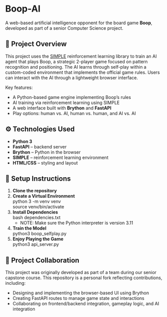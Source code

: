 # Boop-AI

A web-based artificial intelligence opponent for the board game **Boop**, developed as part of a senior Computer Science project.

## 📌 Project Overview

This project uses the [SIMPLE](https://github.com/davidADSP/SIMPLE) reinforcement learning library to train an AI agent that plays Boop, a strategic 2-player game focused on pattern recognition and positioning. The AI learns through self-play within a custom-coded environment that implements the official game rules. Users can interact with the AI through a lightweight browser interface.

Key features:
- A Python-based game engine implementing Boop’s rules
- AI training via reinforcement learning using SIMPLE
- A web interface built with **Brython** and **FastAPI**
- Play options: human vs. AI, human vs. human, and AI vs. AI

## ⚙️ Technologies Used

- **Python 3**
- **FastAPI** – backend server
- **Brython** – Python in the browser
- **SIMPLE** – reinforcement learning environment
- **HTML/CSS** – styling and layout

## 🚀 Setup Instructions

1. **Clone the repository**
2. **Create a Virtual Environment**  
  python 3 -m venv venv  
  source venv/bin/activate  
4. **Install Dependencies**  
   bash dependencies.txt  
   * NOTE: Make sure the Python interpreter is version 3.11  
5. **Train the Model**  
   python3 boop_selfplay.py  
6. **Enjoy Playing the Game**  
   python3 api_server.py  

## 👥 Project Collaboration

This project was originally developed as part of a team during our senior capstone course. This repository is a personal fork reflecting contributions, including:
- Designing and implementing the browser-based UI using Brython
- Creating FastAPI routes to manage game state and interactions
- Collaborating on frontend/backend integration, gameplay logic, and AI integration

